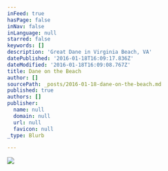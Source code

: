 ```yaml
---
inFeed: true
hasPage: false
inNav: false
inLanguage: null
starred: false
keywords: []
description: 'Great Dane in Virginia Beach, VA'
datePublished: '2016-01-18T16:09:17.836Z'
dateModified: '2016-01-18T16:09:08.767Z'
title: Dane on the Beach
author: []
sourcePath: _posts/2016-01-18-dane-on-the-beach.md
published: true
authors: []
publisher:
  name: null
  domain: null
  url: null
  favicon: null
_type: Blurb

---
```

![](https://the-grid-user-content.s3-us-west-2.amazonaws.com/0069e90c-40da-417e-ba6b-a88625c600fa.jpg)